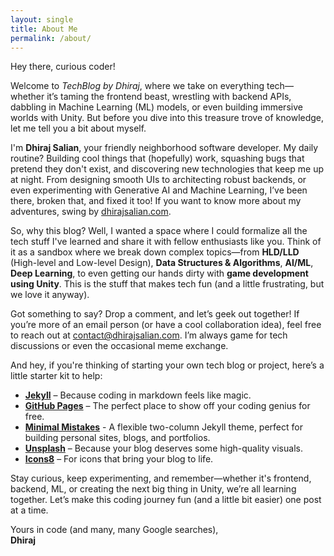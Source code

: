 ```yaml
---
layout: single
title: About Me
permalink: /about/
---
```


Hey there, curious coder!

Welcome to _TechBlog by Dhiraj_, where we take on everything tech—whether it’s taming the frontend beast, wrestling with backend APIs, dabbling in Machine Learning (ML) models, or even building immersive worlds with Unity. But before you dive into this treasure trove of knowledge, let me tell you a bit about myself.

I'm **Dhiraj Salian**, your friendly neighborhood software developer. My daily routine? Building cool things that (hopefully) work, squashing bugs that pretend they don't exist, and discovering new technologies that keep me up at night. From designing smooth UIs to architecting robust backends, or even experimenting with Generative AI and Machine Learning, I’ve been there, broken that, and fixed it too! If you want to know more about my adventures, swing by [dhirajsalian.com](https://dhirajsalian.com).

So, why this blog? Well, I wanted a space where I could formalize all the tech stuff I've learned and share it with fellow enthusiasts like you. Think of it as a sandbox where we break down complex topics—from **HLD/LLD** (High-level and Low-level Design), **Data Structures & Algorithms**, **AI/ML**, **Deep Learning**, to even getting our hands dirty with **game development using Unity**. This is the stuff that makes tech fun (and a little frustrating, but we love it anyway).

Got something to say? Drop a comment, and let’s geek out together! If you’re more of an email person (or have a cool collaboration idea), feel free to reach out at [contact@dhirajsalian.com](mailto:contact@dhirajsalian.com). I’m always game for tech discussions or even the occasional meme exchange.

And hey, if you're thinking of starting your own tech blog or project, here’s a little starter kit to help:

- **[Jekyll](https://jekyllrb.com/)** – Because coding in markdown feels like magic.
- **[GitHub Pages](https://pages.github.com/)** – The perfect place to show off your coding genius for free.
- **[Minimal Mistakes](https://mmistakes.github.io/minimal-mistakes)** - A flexible two-column Jekyll theme, perfect for building personal sites, blogs, and portfolios.
- **[Unsplash](https://unsplash.com/)** – Because your blog deserves some high-quality visuals.
- **[Icons8](https://icons8.com/)** – For icons that bring your blog to life.

Stay curious, keep experimenting, and remember—whether it's frontend, backend, ML, or creating the next big thing in Unity, we’re all learning together. Let’s make this coding journey fun (and a little bit easier) one post at a time.

Yours in code (and many, many Google searches),  
**Dhiraj**
